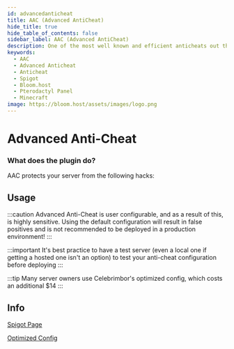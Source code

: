 ```yaml
---
id: advancedanticheat
title: AAC (Advanced AntiCheat)
hide_title: true
hide_table_of_contents: false
sidebar_label: AAC (Advanced AntiCheat)
description: One of the most well known and efficient anticheats out there, blocking numerous gamebreaking exploits and unfair advantages
keywords:
  - AAC
  - Advanced Anticheat
  - Anticheat
  - Spigot
  - Bloom.host
  - Pterodactyl Panel
  - Minecraft
image: https://bloom.host/assets/images/logo.png
---
```

# Advanced Anti-Cheat

### What does the plugin do?

AAC protects your server from the following hacks:

## Usage

:::caution
Advanced Anti-Cheat is user configurable, and as a result of this, is highly sensitive. Using the default configuration will result in false positives and is not recommended to be deployed in a production environment!
:::


:::important
It's best practice to have a test server (even a local one if getting a hosted one isn't an option) to test your anti-cheat configuration before deploying 
:::


:::tip
Many server owners use Celebrimbor's optimized config, which costs an additional $14
:::

## Info

[Spigot Page](https://www.spigotmc.org/resources/aac-advanced-anti-cheat-hack-kill-aura-blocker.6442/)  

[Optimized Config](https://www.spigotmc.org/threads/%E2%9A%94-optimized-aac-setups-%E2%9A%94-500-customer-promo-%E2%9A%94.126333/)
